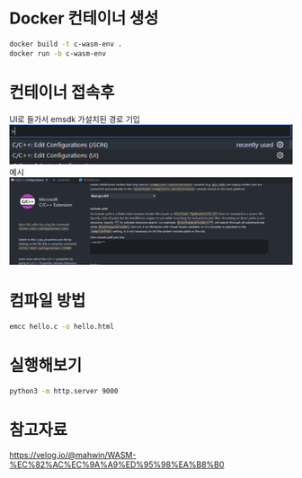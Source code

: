# Docker 컨테이너 생성
```bash
docker build -t c-wasm-env .
docker run -b c-wasm-env
```



# 컨테이너 접속후
UI로 들가서 emsdk 가설치된 경로 기입
![alt text](imgs/image-1.png)
<br/>
예시
![alt text](imgs/image.png)

# 컴파일 방법
```bash
emcc hello.c -o hello.html
```
# 실행해보기
```bash
python3 -m http.server 9000
```

# 참고자료
https://velog.io/@mahwin/WASM-%EC%82%AC%EC%9A%A9%ED%95%98%EA%B8%B0